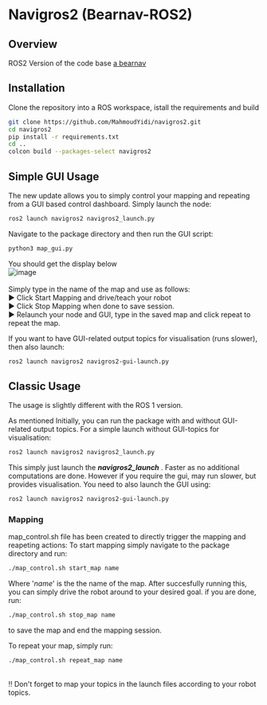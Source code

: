 # Navigros2 (Bearnav-ROS2)
## Overview

ROS2 Version of the code base [a bearnav](https://github.com/LCAS/bearnav2)
## Installation

Clone the repository into a ROS workspace, istall the requirements and build

```bash
git clone https://github.com/MahmoudYidi/navigros2.git
cd navigros2
pip install -r requirements.txt
cd ..
colcon build --packages-select navigros2
```

## Simple GUI Usage
The new update allows you to simply control your mapping and repeating from a GUI based control dashboard.
Simply launch the node:
```bash
ros2 launch navigros2 navigros2_launch.py
```
Navigate to the package directory and then run the GUI script:
```bash
python3 map_gui.py
```
You should get the display below
\
![image](https://github.com/user-attachments/assets/b5106119-949f-49ec-9465-f7faaff218d6)
\
\
Simply type in the name of the map and use as follows:\
:arrow_forward: Click Start Mapping and drive/teach your robot\
:arrow_forward: Click Stop Mapping when done to save session.\
:arrow_forward: Relaunch your node and GUI, type in the saved map and click repeat to repeat the map.

If you want to have GUI-related output topics for visualisation (runs slower), then also launch:
```bash
ros2 launch navigros2 navigros2-gui-launch.py
```

## Classic Usage
The usage is slightly different with the ROS 1 version. 

As mentioned Initially, you can run the package with and without GUI-related output topics.
For a simple launch without GUI-topics for visualisation:

```bash
ros2 launch navigros2 navigros2_launch.py
```
This simply just launch the ***navigros2_launch*** . Faster as no additional computations are done. However if you require the gui, may run slower, but provides visualisation. You need to also launch the GUI using:

```bash
ros2 launch navigros2 navigros2-gui-launch.py
```




### Mapping
map_control.sh file has been created to directly trigger the mapping and reapeting actions:
To start mapping simply navigate to the package directory and  run:
```bash
./map_control.sh start_map name
```
Where '*name*' is the the name of the map. After succesfully running this, you can simply drive the robot around to your desired goal. if you are done, run:

```bash
./map_control.sh stop_map name
```

to save the map and end the mapping session. 

To repeat your map, simply run:
```bash
./map_control.sh repeat_map name
```
\
:bangbang: Don't forget to map your topics in the launch files according to your robot topics.

